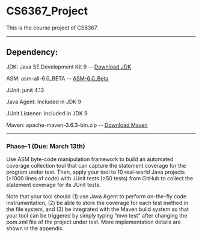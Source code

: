 # CS6367_Project
This is the course project of CS6367.

---

<h2>Dependency:</h2>

JDK: Java SE Development Kit 9 -- [Download JDK](https://www.oracle.com/java/technologies/javase/javase9-archive-downloads.html)

ASM: asm-all-6.0_BETA -- [ASM-6.0_Beta](https://github.com/simonnedved/CS6367_Project/tree/master/ASM/lib)

JUnit: junit 4.13

Java Agent: Included in JDK 9

JUnit Listener: Included in JDK 9

Maven: apache-maven-3.6.3-bin.zip -- [Download Maven](https://maven.apache.org/download.cgi)



---

<h3>Phase-1 (Due: March 13th)</h2>

Use ASM byte-code manipulation framework to build an automated coverage collection tool that can capture the statement coverage for the program under test. Then, apply your tool to 10 real-world Java projects (>1000 lines of code) with JUnit tests (>50 tests) from GitHub to collect the statement coverage for its JUnit tests. 

Note that your tool should (1) use Java Agent to perform on-the-fly code instrumentation, (2) be able to store the coverage for each test method in the file system, and (3) be integrated with the Maven build system so that your tool can be triggered by simply typing “mvn test” after changing the pom.xml file of the project under test. More implementation details are shown in the appendix. 
